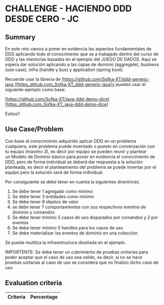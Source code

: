 # CHALLENGE - HACIENDO DDD DESDE CERO - JC #

## Summary ##

En este reto vamos a poner en evidencia las aspectos fundamentales de DDD aplicando todo el conocimiento que se a trabajado dentro del curso de DDD y las mentorias basadas en el ejemplo del JUEGO DE DADOS. Aquí se espera dar solución aplicando a las capas de dominio (aggregate), business (use case), infra (handle y bus) y application (spring boot).

  


Recuerde usar la librería de [https://github.com/Sofka-XT/ddd-generic-java ][https_github.com_Sofka-XT_ddd-generic-java]y puedes usar el siguiente ejemplo como base:

[https://github.com/Sofka-XT/java-ddd-demo-dice][https_github.com_Sofka-XT_java-ddd-demo-dice]

  


Exitos!!

## Use Case/Problem ##

Con base al conocimiento adquirido aplicar DDD en un problema cualquiera, este problema puede inventado o puesto en conversación con tu equipo (maximo 3), es decir por equipo se pueden reunir y plantear un Modelo de Dominio básico para poner en evidencia el conocimiento de DDD, pero de forma individual se deberá dar respuesta a la solución planteada, es decir el planteamiento del problema se puede inventar por el equipo pero la solución será de forma individual.

  


Por consiguiente se debe tener en cuenta la siguientes directrices.

1.  Se debe tener 1 agregado como mínimo
2.  Se debe tener 3 entidades como mínimo
3.  Se debe tener 8 objetos de valor
4.  se debe tener 7 comportamientos con sus respectivos eventos de dominio y comandos
5.  Se debe tener mínimo 5 casos de uso disparados por comandos y 2 por eventos
6.  Se debe tener mínimo 5 handles para los casos de uso
7.  Se debe materializar los eventos de dominio en una colección

  


Se puede reutiliza la infraestructura diseñada en el ejemplo.

  


IMPORTENTE: Se debe tener un cubrimiento de pruebas unitarias para poder aceptar que el caso de uso sea valido, es decir, si no se hace pruebas unitarias al caso de uso se considera que no finalizo dicho caso de uso

## Evaluation criteria ##

| Criteria | Percentage |
| -------- | ---------- |


[https_github.com_Sofka-XT_ddd-generic-java]: https://github.com/Sofka-XT/ddd-generic-java
[https_github.com_Sofka-XT_java-ddd-demo-dice]: https://github.com/Sofka-XT/java-ddd-demo-dice